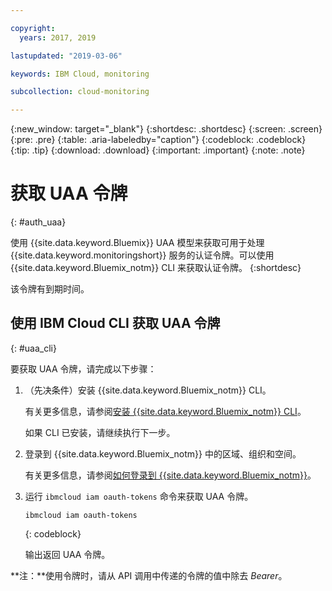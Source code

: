```yaml
---

copyright:
  years: 2017, 2019

lastupdated: "2019-03-06"

keywords: IBM Cloud, monitoring

subcollection: cloud-monitoring

---
```


{:new_window: target="_blank"}
{:shortdesc: .shortdesc}
{:screen: .screen}
{:pre: .pre}
{:table: .aria-labeledby="caption"}
{:codeblock: .codeblock}
{:tip: .tip}
{:download: .download}
{:important: .important}
{:note: .note}


# 获取 UAA 令牌
{: #auth_uaa}

使用 {{site.data.keyword.Bluemix}} UAA 模型来获取可用于处理 {{site.data.keyword.monitoringshort}} 服务的认证令牌。可以使用 {{site.data.keyword.Bluemix_notm}} CLI 来获取认证令牌。
{:shortdesc}

该令牌有到期时间。 
		
## 使用 IBM Cloud CLI 获取 UAA 令牌
{: #uaa_cli}


要获取 UAA 令牌，请完成以下步骤：

1. （先决条件）安装 {{site.data.keyword.Bluemix_notm}} CLI。

   有关更多信息，请参阅[安装 {{site.data.keyword.Bluemix_notm}} CLI](/docs/services/cloud-monitoring/qa/cli_qa.html#cli_qa)。
   
   如果 CLI 已安装，请继续执行下一步。
    
2. 登录到 {{site.data.keyword.Bluemix_notm}} 中的区域、组织和空间。 

    有关更多信息，请参阅[如何登录到 {{site.data.keyword.Bluemix_notm}}](/docs/services/cloud-monitoring/qa/cli_qa.html#login)。
	
3. 运行 `ibmcloud iam oauth-tokens` 命令来获取 UAA 令牌。

    ```
	ibmcloud iam oauth-tokens
	```
	{: codeblock}
	
	输出返回 UAA 令牌。



**注：**使用令牌时，请从 API 调用中传递的令牌的值中除去 *Bearer*。
	


	
